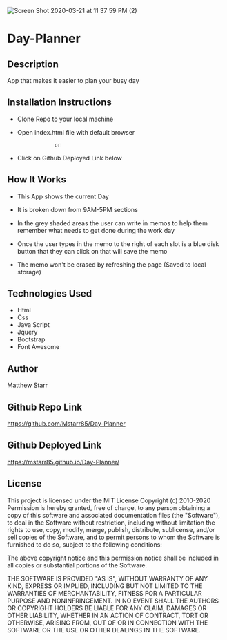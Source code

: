![Screen Shot 2020-03-21 at 11 37 59 PM (2)](https://user-images.githubusercontent.com/53281244/77241787-9c1f8300-6bcd-11ea-9f43-d1d016517bb2.png)

# Day-Planner

## Description 
 
App that makes it easier to plan your busy day

## Installation Instructions  

 * Clone Repo to your local machine
 
 * Open index.html file with default browser 
 
                   or
                   
 * Click on Github Deployed Link below
 
## How It Works

 * This App shows the current Day 
 
 * It is broken down from 9AM-5PM sections 
 
 * In the grey shaded areas the user can write in memos to help them remember what needs to get done during the work day
 
 * Once the user types in the memo to the right of each slot is a blue disk button that they can click on that will save the      memo
 
 * The memo won't be erased by refreshing the page (Saved to local storage)

## Technologies Used
 
 * Html
 * Css 
 * Java Script 
 * Jquery
 * Bootstrap
 * Font Awesome

## Author

Matthew Starr

## Github Repo Link

https://github.com/Mstarr85/Day-Planner

## Github Deployed Link

https://mstarr85.github.io/Day-Planner/


## License

This project is licensed under the MIT License Copyright (c) 2010-2020 Permission is hereby granted, free of charge, to any person obtaining a copy of this software and associated documentation files (the "Software"), to deal in the Software without restriction, including without limitation the rights to use, copy, modify, merge, publish, distribute, sublicense, and/or sell copies of the Software, and to permit persons to whom the Software is furnished to do so, subject to the following conditions:

The above copyright notice and this permission notice shall be included in all copies or substantial portions of the Software.

THE SOFTWARE IS PROVIDED "AS IS", WITHOUT WARRANTY OF ANY KIND, EXPRESS OR IMPLIED, INCLUDING BUT NOT LIMITED TO THE WARRANTIES OF MERCHANTABILITY, FITNESS FOR A PARTICULAR PURPOSE AND NONINFRINGEMENT. IN NO EVENT SHALL THE AUTHORS OR COPYRIGHT HOLDERS BE LIABLE FOR ANY CLAIM, DAMAGES OR OTHER LIABILITY, WHETHER IN AN ACTION OF CONTRACT, TORT OR OTHERWISE, ARISING FROM, OUT OF OR IN CONNECTION WITH THE SOFTWARE OR THE USE OR OTHER DEALINGS IN THE SOFTWARE.

